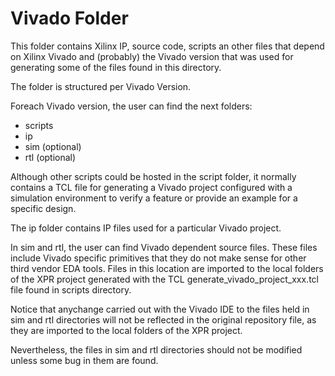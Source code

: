 # Vivado Folder

This folder contains Xilinx IP, source code, scripts an other files
that depend on Xilinx Vivado and (probably) the
Vivado version that was used for generating some of the files found in this directory.

The folder is structured per Vivado Version.

Foreach Vivado version, the user can find the next folders:

- scripts
- ip
- sim (optional)
- rtl (optional)

Although other scripts could be hosted in the script folder,
it normally contains a TCL file for generating
a Vivado project configured with a simulation environment to verify
a feature or provide an example for a specific design.

The ip folder contains IP files used for a particular Vivado project.

In sim and rtl, the user can find Vivado dependent source files. These files include
Vivado specific primitives that they do not make sense for other third vendor EDA tools.
Files in this location are imported to the local folders of the XPR project generated with the TCL
generate_vivado_project_xxx.tcl file found in scripts directory.

Notice that anychange carried out with the Vivado IDE to the files held in
sim and rtl directories will not be reflected
in the original repository file, as they are imported to the local folders of the XPR project.

Nevertheless, the files in sim and rtl directories should not be modified unless some bug in them
are found.

